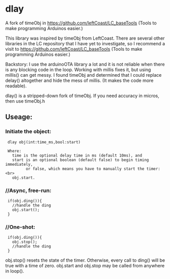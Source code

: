 # dlay
A fork of timeObj in https://github.com/leftCoast/LC_baseTools (Tools to make programming Arduinos easier.)

This library was inspired by timeObj from LeftCoast.
There are several other libraries in the LC repository that I have yet to investigate,
so I recommend a visit to https://github.com/leftCoast/LC_baseTools (Tools to make programming Arduinos easier.)

Backstory:
I use the arduinoOTA library a lot and it is not reliable when there is any blocking code in the loop.
Working with millis fixes it, but using millis() can get messy.  I found timeObj and determined that
I could replace delay() altogether and hide the mess of millis. (It makes the code more readable).

dlay() is a stripped-down fork of timeObj. If you need accuracy in micros, then use timeObj.h

## Useage:
  ### Initiate the object:<br>
     dlay obj(int:time_ms,bool:start)
     
     Where:
       time is the optional delay time in ms (default 10ms), and
       start is an optional boolean (default false) to begin timing immediately,
             or false, which means you have to manually start the timer: <br>
       obj.start.

   ### //Async, free-run:<br>
     if(obj.ding()){
       //handle the ding
       obj.start();
     }

   ### //One-shot:<br>
     if(obj.ding()){
       obj.stop();
       //handle the ding
     }

   obj.stop() resets the state of the timer. Otherwise, every call to ding() will be true with a time of zero.
   obj.start and obj.stop may be called from anywhere in loop().
